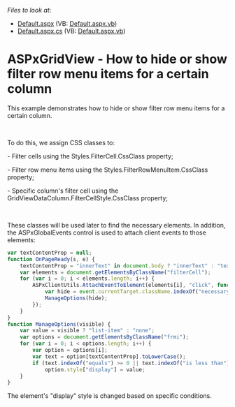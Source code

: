 <!-- default file list -->
*Files to look at*:

* [Default.aspx](./CS/WebSite/Default.aspx) (VB: [Default.aspx.vb](./VB/WebSite/Default.aspx.vb))
* [Default.aspx.cs](./CS/WebSite/Default.aspx.cs) (VB: [Default.aspx.vb](./VB/WebSite/Default.aspx.vb))
<!-- default file list end -->
# ASPxGridView - How to hide or show filter row menu items for a certain column


<p>This example demonstrates how to hide or show filter row menu items for a certain column.</p><br />
<p>To do this, we assign CSS classes to:</p><p>- Filter cells using the Styles.FilterCell.CssClass property;</p><p>- Filter row menu items using the Styles.FilterRowMenuItem.CssClass property;</p><p>- Specific column's filter cell using the GridViewDataColumn.FilterCellStyle.CssClass property;</p><br />
<p>These classes will be used later to find the necessary elements. In addition, the ASPxGlobalEvents control is used to attach client events to those elements:<br />


```js
var textContentProp = null;
function OnPageReady(s, e) {
    textContentProp = "innerText" in document.body ? "innerText" : "textContent";
    var elements = document.getElementsByClassName("filterCell");
    for (var i = 0; i < elements.length; i++) {
        ASPxClientUtils.AttachEventToElement(elements[i], "click", function (event) {
            var hide = event.currentTarget.className.indexOf("necessaryColumn") > 0 ? false : true;
            ManageOptions(hide);
        });
    }
}
function ManageOptions(visible) {
    var value = visible ? "list-item" : "none";
    var options = document.getElementsByClassName("frmi");
    for (var i = 0; i < options.length; i++) {
        var option = options[i];
        var text = option[textContentProp].toLowerCase();
        if (text.indexOf("equals") >= 0 || text.indexOf("is less than") >= 0)
            option.style["display"] = value;
    }
}

```

The element's "display" style is changed based on specific conditions.</p>

<br/>


